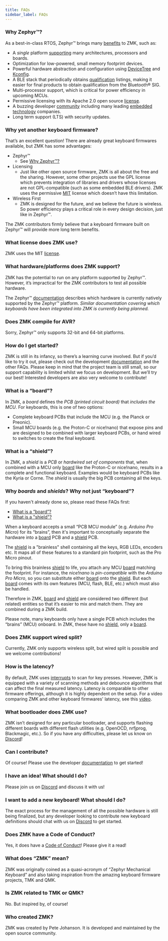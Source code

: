 ```yaml
---
title: FAQs
sidebar_label: FAQs
---
```


### Why Zephyr™?

As a best-in-class RTOS, Zephyr™ brings many [benefits](https://www.zephyrproject.org/benefits) to ZMK, such as:

- A _single_ platform [supporting](https://docs.zephyrproject.org/latest/boards/index.html) many architectures, processors and boards.
- Optimization for low-powered, small memory footprint devices.
- Powerful hardware abstraction and configuration using [DeviceTree](https://docs.zephyrproject.org/latest/guides/dts/index.html) and [Kconfig](https://docs.zephyrproject.org/latest/build/kconfig/index.html).
- A BLE stack that periodically obtains [qualification](https://docs.zephyrproject.org/latest/connectivity/bluetooth/bluetooth-qual.html) listings, making it easier for final products to obtain qualification from the Bluetooth® SIG.
- Multi-processor support, which is critical for power efficiency in upcoming MCUs.
- Permissive licensing with its Apache 2.0 open source [license](https://www.apache.org/licenses/LICENSE-2.0).
- A buzzing developer [community](https://github.com/zephyrproject-rtos/zephyr) including many leading [embedded technology](https://www.zephyrproject.org/project-members) companies.
- Long term support (LTS) with security updates.

### Why yet another keyboard firmware?

That’s an excellent question! There are already great keyboard firmwares available, but ZMK has some advantages:

- Zephyr™
  - See [Why Zephyr™?](#why-zephyr)
- Licensing
  - Just like other open source firmware, ZMK is all about the free and the sharing. However, some other projects use the GPL license which prevents integration of libraries and drivers whose licenses are not GPL-compatible (such as some embedded BLE drivers). ZMK uses the permissive [MIT](https://github.com/zmkfirmware/zmk/blob/main/LICENSE) license which doesn’t have this limitation.
- Wireless First
  - ZMK is designed for the future, and we believe the future is wireless. So power efficiency plays a critical role in every design decision, just like in Zephyr™.

The ZMK contributors firmly believe that a keyboard firmware built on Zephyr™ will provide more long term benefits.

### What license does ZMK use?

ZMK uses the MIT [license](https://github.com/zmkfirmware/zmk/blob/main/LICENSE).

### What hardware/platforms does ZMK support?

ZMK has the potential to run on any platform supported by Zephyr™. However, it’s impractical for the ZMK contributors to test all possible hardware.

The Zephyr™ [documentation](https://docs.zephyrproject.org/latest/boards/index.html) describes which hardware is currently natively supported by the Zephyr™ platform. _Similar documentation covering which keyboards have been integrated into ZMK is currently being planned._

### Does ZMK compile for AVR?

Sorry, Zephyr™ only supports 32-bit and 64-bit platforms.

### How do I get started?

ZMK is still in its infancy, so there’s a learning curve involved. But if you’d like to try it out, please check out the development [documentation](/docs) and the other FAQs. Please keep in mind that the project team is still small, so our support capability is limited whilst we focus on development. But we’ll try our best! Interested developers are also very welcome to contribute!

### What is a “board”?

In ZMK, a _board_ defines the _PCB (printed circuit board)_ that _includes the MCU_.
For keyboards, this is one of two options:

- Complete keyboard PCBs that include the MCU (e.g. the Planck or Preonic).
- Small MCU boards (e.g. the Proton-C or nice!nano) that expose pins and are designed to be combined with larger keyboard PCBs, or hand wired to switches to create the final keyboard.

### What is a “shield”?

In ZMK, a _shield_ is a _PCB_ or _hardwired set of components_ that, when combined with a MCU only [board](#what-is-a-board) like the Proton-C or nice!nano, results in a complete and functional keyboard. Examples would be keyboard PCBs like the Kyria or Corne. The _shield_ is usually the big PCB containing all the keys.

### Why _boards_ and _shields_? Why not just “keyboard”?

If you haven't already done so, please read these FAQs first:

- [What is a “board”?](#what-is-a-board)
- [What is a "shield"?](#what-is-a-shield)

When a keyboard accepts a small “PCB MCU module” (e.g. _Arduino Pro Micro_) for its “brains”, then it's important to conceptually separate the hardware into a [board](#what-is-a-board) PCB and a [shield](#what-is-a-shield) PCB.

The [shield](#what-is-a-shield) is a "brainless" shell containing all the keys, RGB LEDs, encoders etc. It maps all of these features to a standard pin footprint, such as the Pro Micro pinout.

To bring this brainless [shield](#what-is-a-shield) to life, you attach any MCU [board](#what-is-a-board) matching the footprint. For instance, the _nice!nano_ is _pin-compatible_ with the _Arduino Pro Micro_, so you can substitute either [board](#what-is-a-board) onto the [shield](#what-is-a-shield). But each [board](#what-is-a-board) comes with its own features (MCU, flash, BLE, etc.) which must also be handled.

Therefore in ZMK, [board](#what-is-a-board) and [shield](#what-is-a-shield) are considered two different (but related) entities so that it’s easier to mix and match them. They are combined during a ZMK build.

Please note, many keyboards only have a single PCB which includes the “brains” (MCU) onboard. In ZMK, these have no [shield](#what-is-a-shield), only a [board](#what-is-a-board).

### Does ZMK support wired split?

Currently, ZMK only supports wireless split, but wired split is possible and we welcome contributions!

### How is the latency?

By default, ZMK uses [interrupts](https://en.wikipedia.org/wiki/Interrupt) to scan for key presses. However, ZMK is equipped with a variety of scanning methods and debounce algorithms that can affect the final measured latency. Latency is comparable to other firmware offerings, although it is highly dependent on the setup. For a video comparing ZMK and other keyboard firmwares' latency, see this [video](https://www.youtube.com/watch?v=jWL4nU-vtWs).

### What bootloader does ZMK use?

ZMK isn’t designed for any particular bootloader, and supports flashing different boards with different flash utilities (e.g. OpenOCD, nrfjprog, Blackmagic, etc.). So if you have any difficulties, please let us know on [Discord](https://zmk.dev/community/discord/invite)!

### Can I contribute?

Of course! Please use the developer [documentation](/docs) to get started!

### I have an idea! What should I do?

Please join us on [Discord](https://zmk.dev/community/discord/invite) and discuss it with us!

### I want to add a new keyboard! What should I do?

The exact process for the management of all the possible hardware is still being finalized, but any developer looking to contribute new keyboard definitions should chat with us on [Discord](https://zmk.dev/community/discord/invite) to get started.

### Does ZMK have a Code of Conduct?

Yes, it does have a [Code of Conduct](https://github.com/zmkfirmware/zmk/blob/main/CODE_OF_CONDUCT.md)! Please give it a read!

### What does “ZMK” mean?

ZMK was originally coined as a quasi-acronym of “Zephyr Mechanical Keyboard” and also taking inspiration from the amazing keyboard firmware projects, TMK and QMK.

### Is ZMK related to TMK or QMK?

No. But inspired by, of course!

### Who created ZMK?

ZMK was created by Pete Johanson. It is developed and maintained by the open source community.
